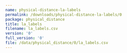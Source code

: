 ```yaml
---
name: physical-distance-la-labels
permalink: /downloads/physical-distance-la-labels/0
package: physical_distance
title: la_labels
filename: la_labels.csv
version: '0'
full_version: '0'
file: /data/physical_distance/0/la_labels.csv
---
```

